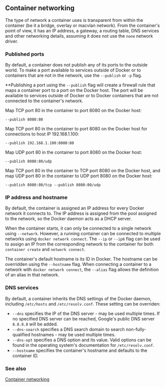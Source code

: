 ## Container networking

The type of network a container uses is transparent from within the container (be it a bridge, overlay or macvlan network). From the container's point of view, it has an IP address, a gateway, a routing table, DNS services and other networking details, assuming it does not use the `none` network driver.

### Published ports

By default, a container does not publish any of its ports to the outside world. To make a port available to services outside of Docker or to containers that are not in the network, use the `--publish` or `-p` flag.

**Publishing a port using the `--publish` flag will create a firewall rule that maps a container port to a port on the Docker host. The port will be available to services outside of Docker or to Docker containers that are not connected to the container's network.

Map TCP port 80 in the container to port 8080 on the Docker host:

```shell script
--publish 8080:80
```

Map TCP port 80 in the container to port 8080 on the Docker host for connections to host IP 192.168.1.100:

```shell script
--publish 192.168.1.100:8080:80
```

Map UDP port 80 in the container to port 8080 on the Docker host:

```shell script
--publish 8080:80/udp
```

Map TCP port 80 in the container to TCP port 8080 on the Docker host, and map UDP port 80 in the container to UDP port 8080 on the Docker host:

```shell script
--publish 8080:80/tcp --publish 8080:80/udp
```

### IP address and hostname

By default, the container is assigned an IP address for every Docker network it connects to. The IP address is assigned from the pool assigned to the network, so the Docker daemon acts as a DHCP server.

When the container starts, it can only be connected to a single network using `--network`. However, a running container can be connected to multiple networks using `docker network connect`. The `--ip` or `--ip6` flag can be used to assign an IP from the corresponding network to the container for both `container create` and `network connect`.

The container's default hostname is its ID in Docker. The hostname can be overridden using the `--hostname` flag. When connecting a container to a network with `docker network connect`, the `--alias` flag allows the definition of an alias in that network.

### DNS services

By default, a container inherits the DNS settings of the Docker daemon, including `/etc/hosts` and `/etc/resolv.conf`. These setting can be overriden:
* `--dns` specifies the IP of the DNS server - may be used multiple times. If no specified DNS server can be reached, Google's public DNS server `8.8.8.8` will be added.
* `--dns-search` specifies a DNS search domain to search non-fully-qualified hostnames - may be used multiple times.
* `--dns-opt` specifies a DNS option and its value. Valid options can be found in the operating system's documentation for `/etc/resolv.conf`.
* `--hostname` specifies the container's hostname and defaults to the container ID. 

### See also
[Container networking](https://docs.docker.com/config/containers/container-networking/)